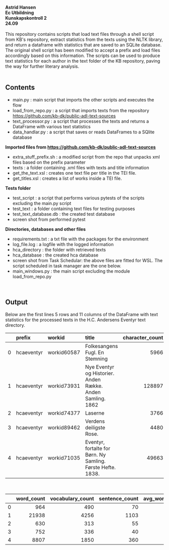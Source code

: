 
<b> Astrid Hansen <br>
Ec Utbildning <br>
Kunskapskontroll 2<br>
24.09 <br>
</b>
<br>
This repository contains scripts that load text files through a shell script from KB's repository, extract statistics from the texts using the NLTK library, and return a dataframe with statistics that are saved to an SQLite database. The original shell script has been modified to accept a prefix and load files accordingly based on this information. The scripts can be used to produce text statistics for each author in the text folder of the KB repository, paving the way for further literary analysis.
<br>
<br>

## Contents
- main.py : main script that imports the other scripts and executes the flow<br>
- load_from_repo.py : a script that imports texts from the repository https://github.com/kb-dk/public-adl-text-sources <br>
- text_processor.py : a script that processes the texts and returns a DataFrame with various text statistics <br>
- data_handlar.py :  a script that saves or reads DataFrames to a SQlite database<br>

<b>Imported files from https://github.com/kb-dk/public-adl-text-sources</b><br>
- extra_stuff_prefix.sh : a modified script from the repo that unpacks xml files based on the prefix parameter <br>
- texts : a folder containing .xml files with texts and title information <br>
- get_the_text.xsl : creates one text file per title in the TEI file. <br>
- get_titles.xsl : creates a list of works inside a TEI file. <br>

<b>Tests folder</b><br>
- test_script : a script that performs various pytests of the scripts excluding the main.py script
- test_text : a folder containing text files for testing purposes <br>
- test_text_database.db : the created test database <br>
- screen shot from performed pytest <br>
        
<b>Directories, databases and other files</b><br>
- requirements.txt : a txt file with the packages for the environment <br>
- log_file.log : a logfile with the logged information <br>
- hca_directory : the folder with retrieved texts <br>
- hca_database : the created hca database <br>
- screen shot from Task Schedular: the above files are fitted for WSL. The script scheduled in task manager are the one below. <br>
- main_windows.py : the main script excluding the module load_from_repo.py <br>
<br>

## Output

Below are the first lines 5 rows and 11 columns of the DataFrame with text statistics for the processed texts in the H.C. Andersens Eventyr text directory.

|    | prefix     | workid      | title                                                       |   character_count |   token_count |
|---:|:-----------|:------------|:------------------------------------------------------------|------------------:|--------------:|
|  0 | hcaeventyr | workid60587 | Folkesangens Fugl. En Stemning                              |              5966 |          1285 |
|  1 | hcaeventyr | workid73931 | Nye Eventyr og Historier. Anden Række. Anden Samling. 1862  |            128897 |         27987 |
|  2 | hcaeventyr | workid74377 | Laserne                                                     |              3766 |           843 |
|  3 | hcaeventyr | workid89462 | Verdens deiligste Rose.                                     |              4480 |           995 |
|  4 | hcaeventyr | workid71035 | Eventyr, fortalte for Børn. Ny Samling. Første Hefte. 1838. |             49663 |         10872 |

<br>

|    |   word_count |   vocabulary_count |   sentence_count |   avg_words_in_sentence |   mean_word_length |   lexical_diversity |
|---:|-------------:|-------------------:|-----------------:|------------------------:|-------------------:|--------------------:|
|  0 |          964 |                490 |               70 |                   13.77 |               4.58 |                0.51 |
|  1 |        21938 |               4256 |             1103 |                   19.89 |               4.49 |                0.19 |
|  2 |          630 |                313 |               55 |                   11.45 |               4.35 |                0.5  |
|  3 |          752 |                336 |               40 |                   18.8  |               4.45 |                0.45 |
|  4 |         8807 |               1850 |              360 |                   24.46 |               4.3  |                0.21 |





 
